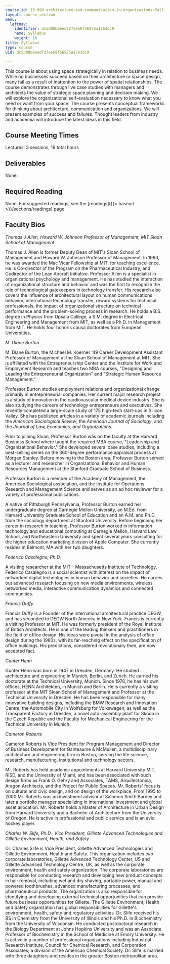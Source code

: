```yaml
---
course_id: 15-990-architecture-and-communication-in-organizations-fall-2003
layout: course_section
menu:
  leftnav:
    identifier: dc5d08b0eed727ae58f56975a1763dc9
    name: Syllabus
    weight: 10
title: Syllabus
type: course
uid: dc5d08b0eed727ae58f56975a1763dc9

---
```


This course is about using space strategically in relation to business needs. While no businesses succeed based on their architecture or space design, many fail as a result of inattention to the power of spatial relationships. The course demonstrates through live case studies with managers and architects the value of strategic space planning and decision making. We will explore the organizational self-evaluation necessary to know what you need or want from your space. The course presents conceptual frameworks for thinking about architecture, communication and organizations. We will present examples of success and failures. Thought leaders from industry and academia will introduce the latest ideas in this field.

Course Meeting Times
--------------------

Lectures: 3 sessions, 19 total hours

Deliverables
------------

None.

Required Reading
----------------

None. For suggested readings, see the [readings]({{< baseurl >}}/sections/readings) page.

Faculty Bios
------------

_Thomas J Allen,_ _Howard W. Johnson Professor of Management, MIT Sloan School of Management_

Thomas J. Allen is former Deputy Dean of MIT's Sloan School of Management and Howard W. Johnson Professor of Management. In 1993, he was awarded the Mac Vicar Fellowship at MIT, for teaching excellence. He is Co-director of the Program on the Pharmaceutical Industry, and Codirector of the Lean Aircraft Initiative. Professor Allen is a specialist in organizational psychology and management. He has studied the interaction of organizational structure and behavior and was the first to recognize the role of technological gatekeepers in technology transfer. His research also covers the influence of architectural layout on human communications behavior, international technology transfer, reward systems for technical professionals, the impact of organizational structure on technical performance and the problem-solving process in research. He holds a B.S. degree in Physics from Upsala College, a S.M. degree in Electrical Engineering and Management from MIT, as well as a Ph.D. in Management from MIT. He holds four honoris causa doctorates from European Universities.

_M. Diane Burton_

M. Diane Burton, the Michael M. Koerner '49 Career Development Assistant Professor of Management at the Sloan School of Management at MIT. She is affiliated with the Entrepreneurship Center and the Institute for Work and Employment Research and teaches two MBA courses, "Designing and Leading the Entrepreneurial Organization" and "Strategic Human Resource Management."

Professor Burton studies employment relations and organizational change primarily in entrepreneurial companies. Her current major research project is a study of innovation in the cardiovascular medical device industry. She is also studying the careers of technology entrepreneurs and executives. She recently completed a large-scale study of 175 high-tech start-ups in Silicon Valley. She has published articles in a variety of academic journals including the _American Sociological Review_, the _American Journal of Sociology_, and the _Journal of Law, Economics, and Organizations_.

Prior to joining Sloan, Professor Burton was on the faculty at the Harvard Business School where taught the required MBA course, "Leadership and Organizational Behavior." She developed several case studies, including a best-selling series on the 360-degree performance appraisal process at Morgan Stanley. Before moving to the Boston area, Professor Burton served as a lecturer and researcher in Organizational Behavior and Human Resources Management at the Stanford Graduate School of Business.

Professor Burton is a member of the Academy of Management, the American Sociological association, and the Institute for Operations Research and Management Science and serves as an ad hoc reviewer for a variety of professional publications.

A native of Pittsburgh Pennsylvania, Professor Burton earned her undergraduate degree at Carnegie Mellon University, an M.Ed. from Harvard University Graduate School of Education and an A.M. and Ph.D. from the sociology department at Stanford University. Before beginning her career in research in teaching, Professor Burton worked in information technology and educational computing at Carnegie Mellon, Harvard Law School, and Northeastern University and spent several years consulting for the higher education marketing division of Apple Computer. She currently resides in Belmont, MA with her two daughters.

_Federico Casalegno, Ph.D._

A visiting researcher at the MIT - Massachusetts Institute of Technology, Federico Casalegno is a social scientist with interest on the impact of networked digital technologies in human behavior and societies. He carries out advanced research focusing on new media environments, wireless networked media, interactive communication dynamics and connected communities.

_Francis Duffy_

Francis Duffy is a Founder of the international architectural practice DEGW, and has seconded to DEGW North America in New York. Francis is currently a visiting Professor at MIT. He was formerly president of the Royal Institute of British Architects. He is one of the leading thinkers and practitioners in the field of office design. His ideas were pivotal in the analysis of office design during the 1980s, with its far-reaching effect on the specification of office buildings. His predictions, considered revolutionary then, are now accepted fact.

_Gunter Henn_

Gunter Henn was born in 1947 in Dresden, Germany. He studied architecture and engineering in Munich, Berlin, and Zurich. He earned his doctorate at the Technical University, Munich. Since 1978, he has his own offices, HENN Architekten, in Munich and Berlin. He is currently a visiting professor at the MIT Sloan School of Management and Professor at the Technical University in Dresden. He has been responsible for many innovative building designs, including the BMW Research and Innovation Centre, the Automobile City in Wolfsburg for Volkswagen, as well as the Transparent Factory in Dresden, a novel auto-assembly plant for Skoda in the Czech Republic and the Faculty for Mechanical Engineering for the Technical University in Munich.

_Cameron Roberts_

Cameron Roberts is Vice President for Program Management and Director of Business Development for Ganteaume & McMullen, a multidisciplinary architecture and engineering firm in Boston, serving the life science, research, manufacturing, institutional and technology sectors.

Mr. Roberts has held academic appointments at Harvard University MIT, RISD, and the University of Miami, and has been associated with such design firms as Frank O. Gehry and Associates, TAMS, Arquitectonica, Aragon Architects, and the Project for Public Spaces. Mr. Roberts' focus is on cultural and civic design, and on design of the workplace. From 1995 to 2000 Mr. Roberts was an investment advisor at Salomon Smith Barney and later a portfolio manager specializing in international investment and global asset allocation. Mr. Roberts holds a Master of Architecture in Urban Design from Harvard University and a Bachelor of Architecture from the University of Oregon. He is active in professional and public service and is an avid hockey player.

_Charles W. Slife, Ph.D., Vice President, Gillette Advanced Technologies and Gillette Environment, Health, and Safety_

Dr. Charles Slife is Vice President, Gillette Advanced Technologies and Gillette Environment, Health and Safety. This organization includes two corporate laboratories, Gillette Advanced Technology Center, US and Gillette Advanced Technology Centre, UK, as well as the corporate environment, health and safety organization. The corporate laboratories are responsible for conducting research and developing new product concepts in hair removal, including wet and dry shaving, portable power, manual and powered toothbrushes, advanced manufacturing processes, and pharmaceutical products. The organization is also responsible for identifying and developing external technical opportunities that can provide future business opportunities for Gillette. The Gillette Environment, Health and Safety organization has global responsibilities for Gillette's environment, health, safety and regulatory activities. Dr. Slife received his BS in Chemistry from the University of Illinois and his Ph.D. in Biochemistry from the University of Wisconsin. He conducted postdoctoral research in the Biology Department at Johns Hopkins University and was an Associate Professor of Biochemistry in the School of Medicine at Emory University. He is active in a number of professional organizations including Industrial Research Institute, Council for Chemical Research, and Corporation Associates; a division of the American Chemical Society. Dr. Slife is married with three daughters and resides in the greater Boston metropolitan area.